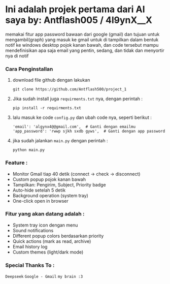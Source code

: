 # Ini adalah projek pertama dari AI saya by: Antflash005 / 4l9ynX__X
memakai fitur app password bawaan dari google (gmail) dan tujuan untuk mengambil(graph) yang masuk ke gmail untuk di tampilkan dalam bentuk notif ke windows desktop pojok kanan bawah, dan code tersebut mampu mendefinisikan apa saja email yang pentin, sedang, dan tidak dan menyortir nya di notif


### Cara Penginstallan 
1. download file github dengan lakukan
   ```
   git clone https://github.com/Antflash500/project_1
   ```
   
2. Jika sudah install juga `requirments.txt` nya, dengan perintah :
   ```
   pip install -r requirments.txt
   ```
   
4. lalu masuk ke code `config.py` dan ubah code nya, seperti berikut :
   ```
   'email': 'algynx4@@gmail.com',  # Ganti dengan emailmu
   'app_password': 'rwwp sjkh sxdb gyws',  # Ganti dengan app password
   ```
   
5. jika sudah jalankan `main.py` dengan perintah :
   ```
   python main.py
   ```


### Feature :
- Monitor Gmail tiap 40 detik (connect → check → disconnect)
- Custom popup pojok kanan bawah
- Tampilkan: Pengirim, Subject, Priority badge
- Auto-hide setelah 5 detik
- Background operation (system tray)
- One-click open in browser


### Fitur yang akan datang adalah :
- System tray icon dengan menu
- Sound notifications
- Different popup colors berdasarkan priority
- Quick actions (mark as read, archive)
- Email history log
- Custom themes (light/dark mode)


### Special Thanks To :
`Deepseek`
`Google - Gmail`
`my brain :3`
